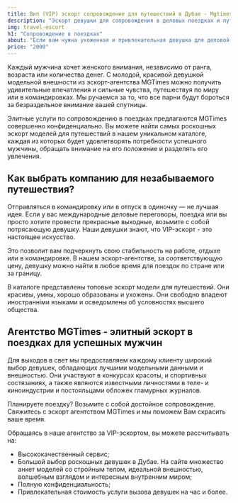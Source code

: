 ```yaml
---
title: Вип (VIP) эскорт сопровождение для путешествий в Дубае - Mgtimes
description: "Эскорт девушки для сопровождения в деловых поездках и путешествиях на отдых в Дубае. Найди идеальную спутницу с необходимыми данными. Эскорт модели для путешествий."
img: travel-escort
h1: "Сопровождение в поездках"
about: "Если вам нужна ухоженная и привлекательная девушка для деловой или туристической поездки в любую точку мира, наше агентство подберет ее для вас. Она разделит с вами все впечатления и радостные переживания."
price: "2000"
---
```


Каждый мужчина хочет женского внимания, независимо от ранга, возраста или количества денег. С молодой, красивой девушкой модельной внешности из эскорт-агентства MGTimes можно получить удивительные впечатления и сильные чувства, путешествуя по миру или в командировках. Мы ручаемся за то, что все парни будут бороться за безраздельное внимание вашей спутницы.

Элитные услуги по сопровождению в поездках предлагаются MGTimes совершенно конфиденциально. Вы можете найти самых роскошных эскорт моделей для путешествий в нашем уникальном каталоге, каждая из которых будет удовлетворять потребности успешного мужчины, обращать внимание на его положение и разделять его увлечения.

## Как выбрать компанию для незабываемого путешествия?
Отправляться в командировку или в отпуск в одиночку — не лучшая идея. Если у вас международные деловые переговоры, поездка или вы просто хотите провести прекрасные выходные, возьмите с собой потрясающую девушку. Наши девушки знают, что VIP-эскорт - это настоящее искусство.

Это позволит вам подчеркнуть свою стабильность на работе, отдыхе или в командировке. В нашем эскорт-агентстве, за соответствующую цену, девушку можно найти в любое время для поездок по стране или за границу.

В каталоге представлены топовые эскорт модели для путешествий. Они красивы, умны, хорошо образованы и ухожены. Они свободно владеют иностранніми языками и осведомлены об условностях высшего общества.

## Агентство MGTimes - элитный эскорт в поездках для успешных мужчин
Для выходов в свет мы предоставляем каждому клиенту широкий выбор девушек, обладающих лучшими модельными данными и внешностью. Они участвуют в конкурсах красоты, и спортивных состязаниях, а также являются известными личностями в теле- и киноиндустрии и постояльцами обложек гламурных журналов. 

Планируете поездку? Возьмите с собой достойное сопровождение. Свяжитесь с эскорт агентством MGTimes и мы поможем Вам скрасить ваше время.

Обращаясь в наше агентство за VIP-эскортом, вы можете рассчитывать на:
- Высококачественный сервис;
- Большой выбор роскошных девушек в Дубае. На сайте множество анкет моделей со стройным телом, идеальной внешностью, волшебным взглядом и интересным внутренним миром;
- Полную конфиденциальность;
- Привлекательная стоимость услуги вызова девушек на час и более.





